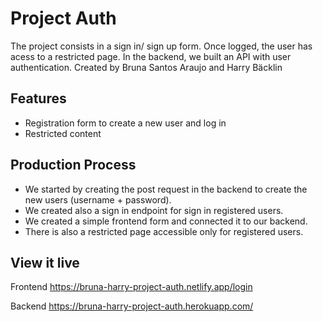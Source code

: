 # Project Auth

The project consists in a sign in/ sign up form. Once logged, the user has acess to a restricted page. In the backend, we built an API with user authentication.
Created by Bruna Santos Araujo and Harry Bäcklin

## Features

- Registration form to create a new user and log in
- Restricted content

## Production Process

- We started by creating the post request in the backend to create the new users (username + password).
- We created also a sign in endpoint for sign in registered users.
- We created a simple frontend form and connected it to our backend.
- There is also a restricted page accessible only for registered users.

## View it live

Frontend https://bruna-harry-project-auth.netlify.app/login

Backend https://bruna-harry-project-auth.herokuapp.com/
